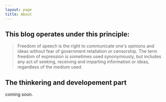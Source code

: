 ```yaml
---
layout: page
title: About
---
```


## This blog operates under this principle:

> Freedom of speech is the right to communicate one's opinions and ideas without fear of government retaliation or censorship. The term freedom of expression is sometimes used synonymously, but includes any act of seeking, receiving and imparting information or ideas, regardless of the medium used.

## The thinkering and developement part

coming soon.
